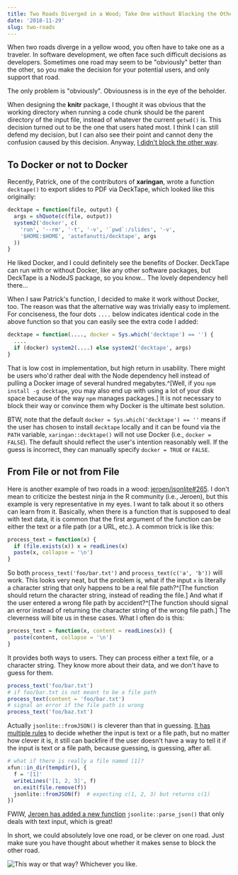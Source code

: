 ```yaml
---
title: Two Roads Diverged in a Wood; Take One without Blocking the Other
date: '2018-11-29'
slug: two-roads
---
```


When two roads diverge in a yellow wood, you often have to take one as a traveler. In software development, we often face such difficult decisions as developers. Sometimes one road may seem to be "obviously" better than the other, so you make the decision for your potential users, and only support that road.

The only problem is "obviously". Obviousness is in the eye of the beholder.

When designing the **knitr** package, I thought it was obvious that the working directory when running a code chunk should be the parent directory of the input file, instead of whatever the current `getwd()` is. This decision turned out to be the one that users hated most. I think I can still defend my decision, but I can also see their point and cannot deny the confusion caused by this decision. Anyway, [I didn't block the other way](/en/2018/01/limit-of-bureaucracy/).

## To Docker or not to Docker

Recently, Patrick, one of the contributors of **xaringan**, wrote a function `decktape()` to export slides to PDF via DeckTape, which looked like this originally:

```r
decktape = function(file, output) {
  args = shQuote(c(file, output))
  system2('docker', c(
    'run', '--rm', '-t', '-v', '`pwd`:/slides', '-v',
    '$HOME:$HOME', 'astefanutti/decktape', args
  ))
}
```

He liked Docker, and I could definitely see the benefits of Docker. DeckTape can run with or without Docker, like any other software packages, but DeckTape is a NodeJS package, so you know... The lovely dependency hell there...

When I saw Patrick's function, I decided to make it work without Docker, too. The reason was that the alternative way was trivially easy to implement. For conciseness, the four dots `....` below indicates identical code in the above function so that you can easily see the extra code I added:

```r
decktape = function(...., docker = Sys.which('decktape') == '') {
  ....
  if (docker) system2(....) else system2('decktape', args)
}
```

That is low cost in implementation, but high return in usability. There might be users who'd rather deal with the Node dependency hell instead of pulling a Docker image of several hundred megabytes.^[Well, if you `npm install -g decktape`, you may also end up with using a lot of your disk space because of the way `npm` manages packages.] It is not necessary to block their way or convince them why Docker is the ultimate best solution.

BTW, note that the default `docker = Sys.which('decktape') == ''` means if the user has chosen to install `decktape` locally and it can be found via the `PATH` variable, `xaringan::decktape()` will not use Docker (i.e., `docker = FALSE`). The default should reflect the user's intention reasonably well. If the guess is incorrect, they can manually specify `docker = TRUE` or `FALSE`.

## From File or not from File

Here is another example of two roads in a wood: [jeroen/jsonlite#265](https://github.com/jeroen/jsonlite/issues/265). I don't mean to criticize the bestest ninja in the R community (i.e., Jeroen), but this example is very representative in my eyes. I want to talk about it so others can learn from it. Basically, when there is a function that is supposed to deal with text data, it is common that the first argument of the function can be either the text or a file path (or a URL, etc.). A common trick is like this:

```r
process_text = function(x) {
  if (file.exists(x)) x = readLines(x)
  paste(x, collapse = '\n')
}
```

So both `process_text('foo/bar.txt')` and `process_text(c('a', 'b'))` will work. This looks very neat, but the problem is, what if the input `x` is literally a character string that only happens to be a real file path?^[The function should return the character string, instead of reading the file.] And what if the user entered a wrong file path by accident?^[The function should signal an error instead of returning the character string of the wrong file path.] The cleverness will bite us in these cases. What I often do is this:

```r
process_text = function(x, content = readLines(x)) {
  paste(content, collapse = '\n')
}
```

It provides both ways to users. They can process either a text file, or a character string. They know more about their data, and we don't have to guess for them.

```r
process_text('foo/bar.txt')
# if foo/bar.txt is not meant to be a file path
process_text(content = 'foo/bar.txt')
# signal an error if the file path is wrong
process_text('foo/baz.txt')
```

Actually `jsonlite::fromJSON()` is cleverer than that in guessing. [It has multiple rules](https://github.com/jeroen/jsonlite/blob/a68e1d46e2ae6450cd46c12be0e32fd66d12a90c/R/fromJSON.R#L86) to decide whether the input is text or a file path, but no matter how clever it is, it still can backfire if the user doesn't have a way to tell it if the input is text or a file path, because guessing, is guessing, after all.

```r
# what if there is really a file named [1]?
xfun::in_dir(tempdir(), {
  f = '[1]'
  writeLines('[1, 2, 3]', f)
  on.exit(file.remove(f))
  jsonlite::fromJSON(f)  # expecting c(1, 2, 3) but returns c(1)
})
```

FWIW, [Jeroen has added a new function](https://github.com/jeroen/jsonlite/commit/e384ddd) `jsonlite::parse_json()` that only deals with text input, which is great!

In short, we could absolutely love one road, or be clever on one road. Just make sure you have thought about whether it makes sense to block the other road.

![This way or that way? Whichever you like.](https://slides.yihui.name/gif/latex-ignore.gif)
